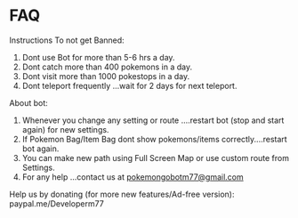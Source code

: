 # FAQ

Instructions To not get Banned:

1. Dont use Bot for more than 5-6 hrs a day.
2. Dont catch more than 400 pokemons in a day.
3. Dont visit more than 1000 pokestops in a day.
4. Dont teleport frequently ...wait for 2 days for next teleport.

About bot:

1. Whenever you change any setting or route ....restart bot (stop and start again) for new settings.
2. If Pokemon Bag/Item Bag dont show pokemons/items correctly....restart bot again.
3. You can make new path using Full Screen Map or use custom route from Settings.
3. For any help ...contact us at pokemongobotm77@gmail.com


Help us by donating (for more new features/Ad-free version):
paypal.me/Developerm77

